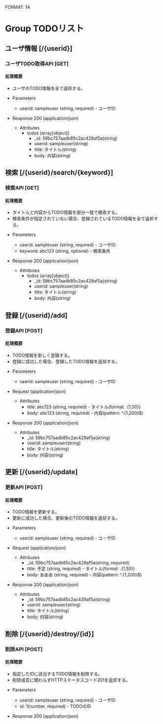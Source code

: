 FORMAT: 1A

# Group TODOリスト
 
## ユーザ情報 [/{userid}]
 
### ユーザTODO取得API [GET]
 
#### 処理概要
 
* ユーザのTODO情報を全て返却する。
 
+ Parameters
    + userid: sampleuser (string, required) - ユーザID
 
+ Response 200 (application/json)
    + Attributes
        + todos (array[object])
            + _id: 59bc757aadb85c2ac429af5a(string)
            + userid: sampleuser(string)
            + title: タイトル(string)
            + body: 内容(string)
 
## 検索 [/{userid}/search/{keyword}]
 
### 検索API [GET]
 
#### 処理概要
 
* タイトルと内容からTODO情報を部分一致で検索する。
* 検索条件が指定されていない場合、登録されているTODO情報を全て返却する。
 
+ Parameters
    + userid: sampleuser (string, required) - ユーザID
    + keyword: abc123 (string, optional) - 検索条件
 
+ Response 200 (application/json)
    + Attributes
        + todos (array[object])
            + _id: 59bc757aadb85c2ac429af5a(string)
            + userid: sampleuser(string)
            + title: タイトル(string)
            + body: 内容(string)
 
## 登録 [/{userid}/add]
 
### 登録API [POST]
 
#### 処理概要
 
* TODO情報を新しく登録する。
* 登録に成功した場合、登録したTODO情報を返却する。
 
+ Parameters
    + userid: sampleuser (string, required) - ユーザID
 
+ Request (application/json)
    + Attributes
        + title: abc123 (string, required) - タイトル(format: .{1,50})
        + body: abc123 (string, required) - 内容(pattern: ^.{1,200}$)
 
+ Response 200 (application/json)
    + Attributes
        + _id: 59bc757aadb85c2ac429af5a(string)
        + userid: sampleuser(string)
        + title: タイトル(string)
        + body: 内容(string)
 
## 更新 [/{userid}/update]
 
### 更新API [POST]
 
#### 処理概要
 
* TODO情報を更新する。
* 更新に成功した場合、更新後のTODO情報を返却する。
 
+ Parameters
    + userid: sampleuser (string, required) - ユーザID
 
+ Request (application/json)
    + Attributes
        + _id: 59bc757aadb85c2ac429af5a(string, required)
        + title: 予定 (string, required) - タイトル(format: .{1,50})
        + body: あああ (string, required) - 内容(pattern: ^.{1,200}$)
 
+ Response 200 (application/json)
    + Attributes
        + _id: 59bc757aadb85c2ac429af5a(string)
        + userid: sampleuser(string)
        + title: タイトル(string)
        + body: 内容(string)
 
## 削除 [/{userid}/destroy/{id}]
 
### 削除API [POST]
 
#### 処理概要
 
* 指定したIDに該当するTODO情報を削除する。
* 削除成否に関わらずHTTPステータスコード201を返却する。
 
+ Parameters
    + userid: sampleuser (string, required) - ユーザID
    + id: 1(number, required) - TODOのID
 
+ Response 200 (application/json)
 